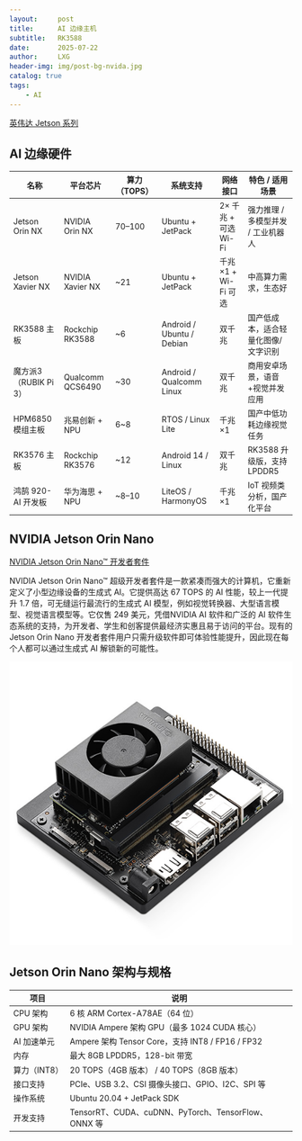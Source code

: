 ```yaml
---
layout:     post
title:      AI 边缘主机
subtitle:   RK3588
date:       2025-07-22
author:     LXG
header-img: img/post-bg-nvida.jpg
catalog: true
tags:
    - AI
---
```


[英伟达 Jetson 系列](https://www.nvidia.cn/autonomous-machines/embedded-systems/)

## AI 边缘硬件

| 名称                  | 平台芯片          | 算力（TOPS） | 系统支持                   | 网络接口           | 特色 / 适用场景                       |
|-----------------------|-------------------|---------------|-----------------------------|---------------------|----------------------------------------|
| Jetson Orin NX        | NVIDIA Orin NX     | 70–100        | Ubuntu + JetPack            | 2× 千兆 + 可选 Wi-Fi | 强力推理 / 多模型并发 / 工业机器人     |
| Jetson Xavier NX      | NVIDIA Xavier NX   | ~21           | Ubuntu + JetPack            | 千兆 ×1 + Wi-Fi 可选 | 中高算力需求，生态好                  |
| RK3588 主板           | Rockchip RK3588    | ~6             | Android / Ubuntu / Debian   | 双千兆              | 国产低成本，适合轻量化图像/文字识别    |
| 魔方派3（RUBIK Pi 3） | Qualcomm QCS6490   | ~30           | Android / Qualcomm Linux    | 双千兆              | 商用安卓场景，语音+视觉并发应用       |
| HPM6850 模组主板      | 兆易创新 + NPU     | 6~8            | RTOS / Linux Lite           | 千兆 ×1             | 国产中低功耗边缘视觉任务               |
| RK3576 主板           | Rockchip RK3576    | ~12            | Android 14 / Linux          | 双千兆              | RK3588 升级版，支持 LPDDR5            |
| 鸿鹄 920-AI 开发板     | 华为海思 + NPU     | ~8–10          | LiteOS / HarmonyOS          | 千兆 ×1             | IoT 视频类分析，国产化平台              |

## NVIDIA Jetson Orin Nano

[NVIDIA Jetson Orin Nano™ 开发者套件](https://www.nvidia.com/en-us/autonomous-machines/embedded-systems/jetson-orin/nano-super-developer-kit/)

NVIDIA Jetson Orin Nano™ 超级开发者套件是一款紧凑而强大的计算机，它重新定义了小型边缘设备的生成式 AI。它提供高达 67 TOPS 的 AI 性能，较上一代提升 1.7 倍，可无缝运行最流行的生成式 AI 模型，例如视觉转换器、大型语言模型、视觉语言模型等。它仅售 249 美元，凭借NVIDIA AI 软件和广泛的 AI 软件生态系统的支持，为开发者、学生和创客提供最经济实惠且易于访问的平台。现有的 Jetson Orin Nano 开发者套件用户只需升级软件即可体验性能提升，因此现在每个人都可以通过生成式 AI 解锁新的可能性。

![jetson_orin_nano](/images/ai/jetson_orin_nano.jpg)

## Jetson Orin Nano 架构与规格

| 项目             | 说明                                                  |
|------------------|-------------------------------------------------------|
| CPU 架构         | 6 核 ARM Cortex-A78AE（64 位）                        |
| GPU 架构         | NVIDIA Ampere 架构 GPU（最多 1024 CUDA 核心）         |
| AI 加速单元      | Ampere 架构 Tensor Core，支持 INT8 / FP16 / FP32     |
| 内存             | 最大 8GB LPDDR5，128-bit 带宽                         |
| 算力（INT8）     | 20 TOPS（4GB 版本） / 40 TOPS（8GB 版本）             |
| 接口支持         | PCIe、USB 3.2、CSI 摄像头接口、GPIO、I2C、SPI 等     |
| 操作系统         | Ubuntu 20.04 + JetPack SDK                            |
| 开发支持         | TensorRT、CUDA、cuDNN、PyTorch、TensorFlow、ONNX 等   |








